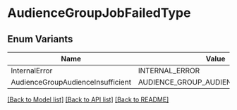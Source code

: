# AudienceGroupJobFailedType

## Enum Variants

| Name | Value |
|---- | -----|
| InternalError | INTERNAL_ERROR |
| AudienceGroupAudienceInsufficient | AUDIENCE_GROUP_AUDIENCE_INSUFFICIENT |


[[Back to Model list]](../README.md#documentation-for-models) [[Back to API list]](../README.md#documentation-for-api-endpoints) [[Back to README]](../README.md)


